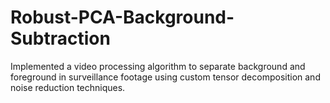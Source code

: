 # Robust-PCA-Background-Subtraction
Implemented a video processing algorithm to separate background and foreground in surveillance footage using custom tensor decomposition and noise reduction techniques.
